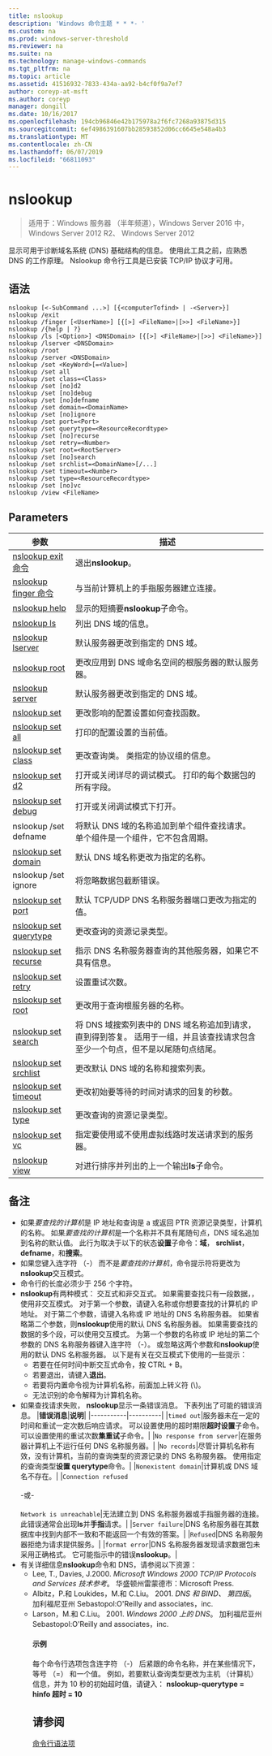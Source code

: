 ```yaml
---
title: nslookup
description: 'Windows 命令主题 * * *- '
ms.custom: na
ms.prod: windows-server-threshold
ms.reviewer: na
ms.suite: na
ms.technology: manage-windows-commands
ms.tgt_pltfrm: na
ms.topic: article
ms.assetid: 41516932-7833-434a-aa92-b4cf0f9a7ef7
author: coreyp-at-msft
ms.author: coreyp
manager: dongill
ms.date: 10/16/2017
ms.openlocfilehash: 194cb96846e42b175978a2f6fc7268a93875d315
ms.sourcegitcommit: 6ef4986391607bb28593852d06cc6645e548a4b3
ms.translationtype: MT
ms.contentlocale: zh-CN
ms.lasthandoff: 06/07/2019
ms.locfileid: "66811093"
---
```

# <a name="nslookup"></a>nslookup

>适用于：Windows 服务器 （半年频道），Windows Server 2016 中，Windows Server 2012 R2、 Windows Server 2012

显示可用于诊断域名系统 (DNS) 基础结构的信息。 使用此工具之前，应熟悉 DNS 的工作原理。 Nslookup 命令行工具是已安装 TCP/IP 协议才可用。
## <a name="syntax"></a>语法

```
nslookup [<-SubCommand ...>] [{<computerTofind> | -<Server>}]
nslookup /exit
nslookup /finger [<UserName>] [{[>] <FileName>|[>>] <FileName>}]
nslookup /{help | ?}
nslookup /ls [<Option>] <DNSDomain> [{[>] <FileName>|[>>] <FileName>}]
nslookup /lserver <DNSDomain> 
nslookup /root 
nslookup /server <DNSDomain>
nslookup /set <KeyWord>[=<Value>]
nslookup /set all 
nslookup /set class=<Class>
nslookup /set [no]d2
nslookup /set [no]debug
nslookup /set [no]defname
nslookup /set domain=<DomainName>
nslookup /set [no]ignore
nslookup /set port=<Port>
nslookup /set querytype=<ResourceRecordtype>
nslookup /set [no]recurse
nslookup /set retry=<Number>
nslookup /set root=<RootServer>
nslookup /set [no]search
nslookup /set srchlist=<DomainName>[/...]
nslookup /set timeout=<Number>
nslookup /set type=<ResourceRecordtype>
nslookup /set [no]vc
nslookup /view <FileName>
```

## <a name="parameters"></a>Parameters

|                       参数                       |                                                                                                         描述                                                                                                         |
|-------------------------------------------------------|-----------------------------------------------------------------------------------------------------------------------------------------------------------------------------------------------------------------------------|
|   [nslookup exit 命令](nslookup-exit-command.md)   |                                                                                                     退出**nslookup**。                                                                                                     |
| [nslookup finger 命令](nslookup-finger-command.md) |                                                                                  与当前计算机上的手指服务器建立连接。                                                                                   |
|           [nslookup help](nslookup-help.md)           |                                                                                    显示的短摘要**nslookup**子命令。                                                                                    |
|             [nslookup ls](nslookup-ls.md)             |                                                                                             列出 DNS 域的信息。                                                                                             |
|        [nslookup lserver](nslookup-lserver.md)        |                                                                                   默认服务器更改到指定的 DNS 域。                                                                                   |
|           [nslookup root](nslookup-root.md)           |                                                                     更改应用到 DNS 域命名空间的根服务器的默认服务器。                                                                     |
|         [nslookup server](nslookup-server.md)         |                                                                                   默认服务器更改到指定的 DNS 域。                                                                                   |
|            [nslookup set](nslookup-set.md)            |                                                                              更改影响的配置设置如何查找函数。                                                                               |
|        [nslookup set all](nslookup-set-all.md)        |                                                                                  打印的配置设置的当前值。                                                                                   |
|      [nslookup set class](nslookup-set-class.md)      |                                                                     更改查询类。 类指定的协议组的信息。                                                                     |
|         [nslookup set d2](nslookup-set-d2.md)         |                                                                     打开或关闭详尽的调试模式。 打印的每个数据包的所有字段。                                                                      |
|      [nslookup set debug](nslookup-set-debug.md)      |                                                                                               打开或关闭调试模式下打开。                                                                                               |
|                 nslookup /set defname                 |                                            将默认 DNS 域的名称追加到单个组件查找请求。 单个组件是一个组件，它不包含周期。                                            |
|     [nslookup set domain](nslookup-set-domain.md)     |                                                                                 默认 DNS 域名称更改为指定的名称。                                                                                  |
|                 nslookup /set ignore                  |                                                                                              将忽略数据包截断错误。                                                                                              |
|       [nslookup set port](nslookup-set-port.md)       |                                                                          默认 TCP/UDP DNS 名称服务器端口更改为指定的值。                                                                           |
|  [nslookup set querytype](nslookup-set-querytype.md)  |                                                                                       更改查询的资源记录类型。                                                                                       |
|    [nslookup set recurse](nslookup-set-recurse.md)    |                                                                    指示 DNS 名称服务器查询的其他服务器，如果它不具有信息。                                                                    |
|      [nslookup set retry](nslookup-set-retry.md)      |                                                                                                 设置重试次数。                                                                                                 |
|       [nslookup set root](nslookup-set-root.md)       |                                                                                    更改用于查询根服务器的名称。                                                                                    |
|     [nslookup set search](nslookup-set-search.md)     | 将 DNS 域搜索列表中的 DNS 域名称追加到请求，直到得到答复。 适用于一组，并且该查找请求包含至少一个句点，但不是以尾随句点结尾。 |
|   [nslookup set srchlist](nslookup-set-srchlist.md)   |                                                                                    更改默认 DNS 域的名称和搜索列表。                                                                                     |
|    [nslookup set timeout](nslookup-set-timeout.md)    |                                                                           更改初始要等待的时间对请求的回复的秒数。                                                                           |
|       [nslookup set type](nslookup-set-type.md)       |                                                                                       更改查询的资源记录类型。                                                                                       |
|         [nslookup set vc](nslookup-set-vc.md)         |                                                                     指定要使用或不使用虚拟线路时发送请求到的服务器。                                                                      |
|           [nslookup view](nslookup-view.md)           |                                                                          对进行排序并列出的上一个输出**ls**子命令。                                                                          |

## <a name="remarks"></a>备注
- 如果*要查找的计算机*是 IP 地址和查询是 a 或返回 PTR 资源记录类型，计算机的名称。 如果*要查找的计算机*是一个名称并不具有尾随句点，DNS 域名追加到名称的默认值。 此行为取决于以下的状态**设置**子命令：**域**， **srchlist**， **defname**，和**搜索**。
- 如果您键入连字符 （-） 而不是*要查找的计算机*，命令提示符将更改为**nslookup**交互模式。
- 命令行的长度必须少于 256 个字符。
- **nslookup**有两种模式： 交互式和非交互式。
  如果需要查找只有一段数据，，使用非交互模式。 对于第一个参数，请键入名称或你想要查找的计算机的 IP 地址。 对于第二个参数，请键入名称或 IP 地址的 DNS 名称服务器。 如果省略第二个参数，则**nslookup**使用的默认 DNS 名称服务器。
  如果需要查找的数据的多个段，可以使用交互模式。 为第一个参数的名称或 IP 地址的第二个参数的 DNS 名称服务器键入连字符 （-）。 或忽略这两个参数和**nslookup**使用的默认 DNS 名称服务器。 以下是有关在交互模式下使用的一些提示：
  -   若要在任何时间中断交互式命令，按 CTRL + B。
  -   若要退出，请键入**退出**。
  -   若要将内置命令视为计算机名称，前面加上转义符 (\\)。
  -   无法识别的命令解释为计算机名称。
- 如果查找请求失败， **nslookup**显示一条错误消息。 下表列出了可能的错误消息。
  |**错误消息**|**说明**|
  |-----------|----------|
  |`timed out`|服务器未在一定的时间和重试一定次数后响应请求。 可以设置使用的超时期限**超时设置**子命令。 可以设置使用的重试次数**集重试**子命令。|
  |`No response from server`|在服务器计算机上不运行任何 DNS 名称服务器。|
  |`No records`|尽管计算机名称有效，没有计算机，当前的查询类型的资源记录的 DNS 名称服务器。 使用指定的查询类型**设置 querytype**命令。|
  |`Nonexistent domain`|计算机或 DNS 域名不存在。|
  |`Connection refused`<br /><br />-或-<br /><br />`Network is unreachable`|无法建立到 DNS 名称服务器或手指服务器的连接。 此错误通常会出现**ls**并**手指**请求。|
  |`Server failure`|DNS 名称服务器在其数据库中找到内部不一致和不能返回一个有效的答案。|
  |`Refused`|DNS 名称服务器拒绝为请求提供服务。|
  |`format error`|DNS 名称服务器发现请求数据包未采用正确格式。 它可能指示中的错误**nslookup**。|
- 有关详细信息**nslookup**命令和 DNS，请参阅以下资源：
  - Lee, T., Davies, J.2000. *Microsoft Windows 2000 TCP/IP Protocols and Services 技术参考*。 华盛顿州雷蒙德市：Microsoft Press.
  - Albitz，P.和 Loukides，M.和 C.Liu。 2001. *DNS 和 BIND、 第四版*。 加利福尼亚州 Sebastopol:O'Reilly and associates，inc.
  - Larson，M.和 C.Liu。 2001. *Windows 2000 上的 DNS*。 加利福尼亚州 Sebastopol:O'Reilly and associates，inc.
    #### <a name="examples"></a>示例
    每个命令行选项包含连字符 （-） 后紧跟的命令名称，并在某些情况下，等号 （=） 和一个值。 例如，若要默认查询类型更改为主机 （计算机） 信息，并为 10 秒的初始超时值，请键入： **nslookup-querytype = hinfo 超时 = 10**
    ## <a name="see-also"></a>请参阅
    [命令行语法项](command-line-syntax-key.md)
